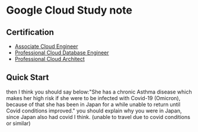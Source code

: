 # Google Cloud Study note

## Certification

- [Associate Cloud Engineer](./ACE/README.md)
- [Professional Cloud Database Engineer](./PCB/README.md)
- [Professional Cloud Architect](./PCA/README.md)

## Quick Start

then I think you should say below:"She has a chronic Asthma disease which makes her high risk if she were to be infected with Covid-19 (Omicron), because of that she has been in Japan for a while unable to return until Covid conditions improved."
you should explain why you were in Japan, since Japan also had covid I think.
(unable to travel due to covid conditions or similar)

